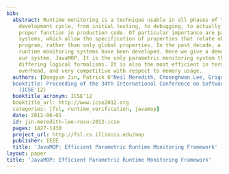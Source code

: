```yaml
---
bib:
  abstract: Runtime monitoring is a technique usable in all phases of the software
    development cycle, from initial testing, to debugging, to actually maintaining
    proper function in production code. Of particular importance are parametric monitoring
    systems, which allow the specification of properties that relate objects in a
    program, rather than only global properties. In the past decade, a number of parametric
    runtime monitoring systems have been developed. Here we give a demonstration of
    our system, JavaMOP. It is the only parametric monitoring system that allows multiple
    differing logical formalisms. It is also the most efficient in terms of runtime
    overhead, and very competitive with respect to memory usage.
  authors: [Dongyun Jin, Patrick O'Neil Meredith, Choonghwan Lee, Grigore Rosu]
  booktitle: Proceeding of the 34th International Conference on Software Engineering
    (ICSE'12)
  booktitle_acronym: ICSE'12
  booktitle_url: http://www.icse2012.org
  categories: [fsl, runtime_verification, javamop]
  date: 2012-06-01
  id: jin-meredith-lee-rosu-2012-icse
  pages: 1427-1430
  project_url: http://fsl.cs.illinois.edu/mop
  publisher: IEEE
  title: 'JavaMOP: Efficient Parametric Runtime Monitoring Framework'
layout: paper
title: 'JavaMOP: Efficient Parametric Runtime Monitoring Framework'
---
```

